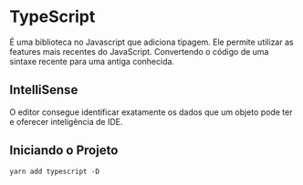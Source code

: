 # TypeScript

É uma biblioteca no Javascript que adiciona tipagem.
Ele permite utilizar as features mais recentes do JavaScript. Convertendo o código de uma sintaxe recente para uma antiga conhecida.


## IntelliSense

O editor consegue identificar exatamente os dados que um objeto pode ter e oferecer inteligência de IDE.


## Iniciando o Projeto
```
yarn add typescript -D
```

